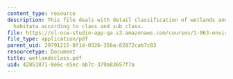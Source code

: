```yaml
---
content_type: resource
description: This file deals with detail classification of wetlands and deepwater
  habitata according to class and sub class.
file: https://ol-ocw-studio-app-qa.s3.amazonaws.com/courses/1-963-environmental-engineering-applications-of-geographic-information-systems-fall-2004/428518710e6ce5ecab7c379a83657f7a_wetlandsclass.pdf
file_type: application/pdf
parent_uid: 29791215-8f1d-0326-356a-82872cab7c83
resourcetype: Document
title: wetlandsclass.pdf
uid: 42851871-0e6c-e5ec-ab7c-379a83657f7a
---
```

